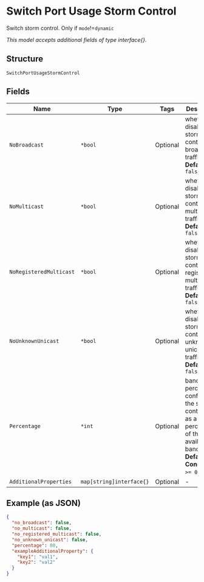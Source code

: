 
# Switch Port Usage Storm Control

Switch storm control. Only if `mode`!=`dynamic`

*This model accepts additional fields of type interface{}.*

## Structure

`SwitchPortUsageStormControl`

## Fields

| Name | Type | Tags | Description |
|  --- | --- | --- | --- |
| `NoBroadcast` | `*bool` | Optional | whether to disable storm control on broadcast traffic<br>**Default**: `false` |
| `NoMulticast` | `*bool` | Optional | whether to disable storm control on multicast traffic<br>**Default**: `false` |
| `NoRegisteredMulticast` | `*bool` | Optional | whether to disable storm control on registered multicast traffic<br>**Default**: `false` |
| `NoUnknownUnicast` | `*bool` | Optional | whether to disable storm control on unknown unicast traffic<br>**Default**: `false` |
| `Percentage` | `*int` | Optional | bandwidth-percentage, configures the storm control level as a percentage of the available bandwidth<br>**Default**: `80`<br>**Constraints**: `>= 0`, `<= 100` |
| `AdditionalProperties` | `map[string]interface{}` | Optional | - |

## Example (as JSON)

```json
{
  "no_broadcast": false,
  "no_multicast": false,
  "no_registered_multicast": false,
  "no_unknown_unicast": false,
  "percentage": 80,
  "exampleAdditionalProperty": {
    "key1": "val1",
    "key2": "val2"
  }
}
```

